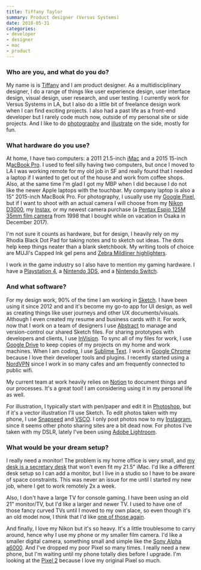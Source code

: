 ```yaml
---
title: Tiffany Taylor
summary: Product designer (Versus Systems)
date: 2018-05-31
categories:
- developer
- designer
- mac
- product
---
```


### Who are you, and what do you do?

My name is is [Tiffany](http://niffyat.net/ "Tiffany's website.") and I am product designer. As a multidisciplinary designer, I do a range of things like user experience design, user interface design, visual design, user research, and user testing. I currently work for Versus Systems in LA, but I also do a little bit of freelance design work when I can find exciting projects. I also had a past life as a front-end developer but I rarely code much now, outside of my personal site or side projects. And I like to do [photography](https://www.instagram.com/niffyat/ "Tiffany's Instagram account.") and [illustrate](https://www.instagram.com/explore/tags/tifanosketch/ "Tiffany's illustrations on Instagram.") on the side, mostly for fun.

### What hardware do you use?

At home, I have two computers: a 2011 21.5-inch [iMac][] and a 2015 15-inch M[acBook Pro][macbook-pro]. I used to feel silly having two computers, but once I moved to LA I was working remote for my old job in SF and really found that I needed a laptop if I wanted to get out of the house and work from coffee shops. Also, at the same time I'm glad I got my MBP when I did because I do not like the newer Apple laptops with the touchbar. My company laptop is also a 15" 2015-inch MacBook Pro. For photography, I usually use my [Google Pixel][pixel], but if I want to shoot with an actual camera I will choose from my [Nikon D3000][d3000], my [Instax][instax-mini-8], or my newest camera purchase (a [Pentax Espio 125M 35mm film camera][espio-125m] from 1998 that I bought while on vacation in Osaka in December 2017). 

I'm not sure it counts as hardware, but for design, I heavily rely on my Rhodia Black Dot Pad for taking notes and to sketch out ideas. The dots help keep things neater than a blank sketchbook. My writing tools of choice are MUJI's Capped Ink gel pens and [Zebra Mildliner highlighters][mildliner].

I work in the game industry so I also have to mention my gaming hardware. I have a [Playstation 4][ps4], a [Nintendo 3DS][3ds], and a [Nintendo Switch][switch.2].

### And what software?

For my design work, 90% of the time I am working in [Sketch][]. I have been using it since 2012 and and it's become my go-to app for UI design, as well as creating things like user journeys and other UX documents/visuals. Although I even created my resume and business cards with it. For work, now that I work on a team of designers I use [Abstract][] to manage and version-control our shared Sketch files. For sharing prototypes with developers and clients, I use [InVision][]. To sync all of my files for work, I use [Google Drive][google-drive] to keep copies of my projects on my home and work machines. When I am coding, I use [Sublime Text][sublime-text]. I work in [Google Chrome][chrome] because I love their developer tools and plugins. I recently started using a [NordVPN][] since I work in so many cafes and am frequently connected to public wifi.

My current team at work heavily relies on [Notion][] to document things and our processes. It's a great tool! I am considering using it in my personal life as well.

For illustration, I typically start with pen/paper and edit it in [Photoshop][], but if it's a vector illustration I'll use Sketch. To edit photos taken with my phone, I use [Snapseed][snapseed-android] and [VSCO][vsco-android]. I only post photos now to my [Instagram][instagram-android], since it seems other photo sharing sites are a bit dead now. For photos I've taken with my DSLR, lately I've been using [Adobe Lightroom][lightroom].

### What would be your dream setup?

I really need a monitor! The problem is my home office is very small, and [my desk is a secretary desk][ps-2014] that won't even fit my 21.5" iMac. I'd like a different desk setup so I can add a monitor, but I live in a studio so I have to be aware of space constraints. This was never an issue for me until I started my new job, where I get to work remotely 2x a week.

Also, I don't have a large TV for console gaming. I have been using an old 21" monitor/TV, but I'd like a larger and newer TV. I used to have one of those fancy curved TVs until I moved to my own place, so even though it's an old model now, I think that I'd like [one of those again][un49ku6500fxza].

And finally, I love my Nikon but it's so heavy. It's a little troublesome to carry around, hence why I use my phone or my smaller film camera. I'd like a smaller digital camera, something small and simple like the [Sony Alpha a6000][a6000]. And I've dropped my poor Pixel so many times. I really need a new phone, but I'm waiting until my phone totally dies before I upgrade. I'm looking at the [Pixel 2][pixel-2] because I love my original Pixel so much.

[3ds]: https://www.nintendo.com/store/ "A portable gaming console with a 3D screen."
[a6000]: https://en.wikipedia.org/wiki/Sony_%CE%B16000 "A 24.3 megapixel mirrorless camera."
[abstract]: https://www.abstract.com/ "A service for designs with version control and collaboration."
[chrome]: https://www.google.com/intl/en/chrome/ "A WebKit-based browser, where each tab runs in its own thread."
[d3000]: https://en.wikipedia.org/wiki/Nikon_D3000 "A 10.2 megapixel DSLR."
[espio-125m]: http://www.collection-appareils.fr/x/html/camera-5498-Pentax_Espio%20125M.html "A 35mm film camera."
[google-drive]: http://web.archive.org/web/20220127131904/https://accounts.google.com/ServiceLogin?service=wise "A cloud storage service."
[imac]: https://www.apple.com/imac-24/ "An all-in-one computer."
[instagram-android]: https://play.google.com/store/apps/details?id=com.instagram.android "A photo taking/sharing app."
[instax-mini-8]: http://web.archive.org/web/20200501060320/https://www.fujifilm.com/products/instant_photo/cameras/instax_mini_8/ "An instant film camera."
[invision]: https://www.invisionapp.com "A prototyping and workflow service."
[lightroom]: https://www.adobe.com/products/photoshop-lightroom.html "Photo management and editing software."
[macbook-pro]: https://www.apple.com/macbook-pro/ "A laptop."
[mildliner]: https://www.zebrapen.com/pages/discover-mildliner "A softer highlighter pen."
[nordvpn]: https://nordvpn.com/ "A VPN service."
[notion]: https://www.notion.so/ "A collaborative wiki service."
[photoshop]: https://www.adobe.com/products/photoshop.html "A bitmap image editor."
[pixel-2]: https://en.wikipedia.org/wiki/Pixel_2 "A 5 inch Android smartphone."
[pixel]: https://store.google.com/product/pixel_phone?hl=ja "A 5 inch Android smartphone."
[ps-2014]: http://web.archive.org/web/20190906002531/https://www.ikea.com/us/en/catalog/products/80260701/ "A folding desk."
[ps4]: https://www.playstation.com/en-us/ "A shiny gaming console from Sony."
[sketch]: https://www.sketch.com/ "A vector drawing application for Mac OS X."
[snapseed-android]: https://play.google.com/store/apps/details?id=com.niksoftware.snapseed "A photo editing app."
[sublime-text]: http://www.sublimetext.com/ "A coder's text editor."
[switch.2]: https://www.nintendo.com/switch/ "A gaming console."
[un49ku6500fxza]: http://web.archive.org/web/20190506092924/https://www.samsung.com/us/televisions-home-theater/tvs/4k-uhd-tvs/49-class-ku6500-6-series-curved-4k-uhd-tv-2016-model-un49ku6500fxza/ "A 49 inch curved TV."
[vsco-android]: https://play.google.com/store/apps/details?id=com.vsco.cam "A photo editing app."
